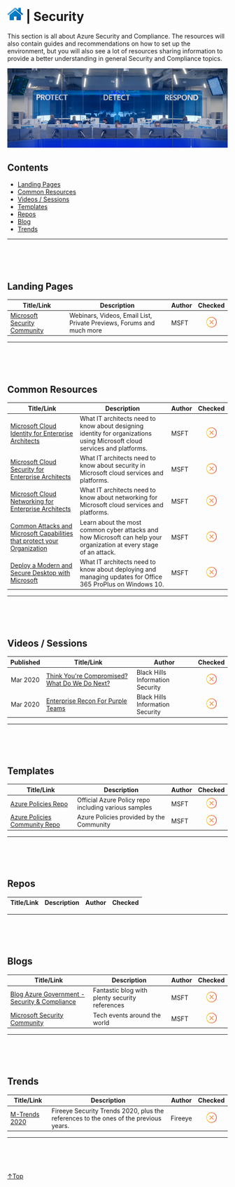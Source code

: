 # [![Home](../img/home.png)](../README.md "Home") | Security
This section is all about Azure Security and Compliance. The resources will also contain guides and recommendations on how to set up the environment, but you will also see a lot of resources sharing information to provide a better understanding in general Security and Compliance topics.

![Learning](../img/security.png)

## Contents
- [Landing Pages](#landing-pages)
- [Common Resources](#common-resources)
- [Videos / Sessions](#videos-/-sessions)
- [Templates](#templates)
- [Repos](#repos)
- [Blog](#blog)
- [Trends](#trends)

--------------------------------------------------------------------------------
<br/><br/><br/>

## Landing Pages
|Title/Link| Description  | Author | Checked |
| ---------| ------------ | ------ |:-------:|
|[Microsoft Security Community](https://aka.ms/SecurityCommunity) | Webinars, Videos, Email List, Private Previews, Forums and much more | MSFT   |<img src="../img/solid/noCheck.png" title="noCheck" width=24 height=24>|



--------------------------------------------------------------------------------
<br/><br/><br/>

## Common Resources
| Title/Link  | Description| Author | Checked|
| ----------- | ---------- | ------ |:------:|
|[Microsoft Cloud Identity for Enterprise Architects](https://go.microsoft.com/fwlink/p/?LinkId=524586) | What IT architects need to know about designing identity for organizations using Microsoft cloud services and platforms. | MSFT   |<img src="../img/solid/noCheck.png" title="noCheck" width=24 height=24>|
|[Microsoft Cloud Security for Enterprise Architects](https://go.microsoft.com/fwlink/p/?linkid=842070) | What IT architects need to know about security in Microsoft cloud services and platforms.    | MSFT   |<img src="../img/solid/noCheck.png" title="noCheck" width=24 height=24>|
|[Microsoft Cloud Networking for Enterprise Architects](https://docs.microsoft.com/en-us/office365/enterprise/Media/Network-Poster/MSFT_cloud_architecture_networking.pdf)| What IT architects need to know about networking for Microsoft cloud services and platforms. | MSFT   |<img src="../img/solid/noCheck.png" title="noCheck" width=24 height=24>|
| [Common Attacks and Microsoft Capabilities that protect your Organization](https://download.microsoft.com/download/F/A/C/FACFC1E9-FA35-4DF1-943C-8D4237B4275B/MSFT_Cloud_architecture_security_commonattacks.pdf) | Learn about the most common cyber attacks and how Microsoft can help your organization at every stage of an attack.      | MSFT   |<img src="../img/solid/noCheck.png" title="noCheck" width=24 height=24>|
| [Deploy a Modern and Secure Desktop with Microsoft](https://download.microsoft.com/download/4/E/9/4E90E227-770A-41D1-99FE-925A64D81A55/MSFT_modern_secure_desktop.pdf)  | What IT architects need to know about deploying and managing updates for Office 365 ProPlus on Windows 10.               | MSFT   |<img src="../img/solid/noCheck.png" title="noCheck" width=24 height=24>|



--------------------------------------------------------------------------------
<br/><br/><br/>

## **Videos / Sessions**
| Published | Title/Link | Author | Checked|
| :-------: | ---------- | ------ |:-------:|
| Mar 2020  | [Think You're Compromised? What Do We Do Next?](https://www.youtube.com/watch?v=DuIXbz30mqk) | Black Hills Information Security |<img src="../img/solid/noCheck.png" title="noCheck" width=24 height=24>|
| Mar 2020  | [Enterprise Recon For Purple Teams](https://www.youtube.com/watch?v=5c4KHB8dZMw)             | Black Hills Information Security |<img src="../img/solid/noCheck.png" title="noCheck" width=24 height=24>|


--------------------------------------------------------------------------------
<br/><br/><br/>

## **Templates**
|     Title/Link      | Description              | Author |Checked|
| ------------------- | ------------------------ | :----- |:------:|
|        [Azure Policies Repo](https://github.com/Azure/azure-policy)         | Official Azure Policy repo including various samples | MSFT   |<img src="../img/solid/noCheck.png" title="noCheck" width=24 height=24>|
| [Azure Policies Community Repo ](https://github.com/Azure/Community-Policy) | Azure Policies provided by the Community             | MSFT   |<img src="../img/solid/noCheck.png" title="noCheck" width=24 height=24>|


--------------------------------------------------------------------------------
<br/><br/><br/>

## **Repos**
| Title/Link | Description | Author |Checked|
| :--------: | :---------- | :----- |:------:|



--------------------------------------------------------------------------------
<br/><br/><br/>

## **Blogs**
|            Title/Link             | Description        | Author |Checked|
| --------------------------------- | ------------------ | :----- |:------:|
|[Blog Azure Government - Security & Compliance](https://devblogs.microsoft.com/azuregov/) | Fantastic blog with plenty security references | MSFT   |<img src="../img/solid/noCheck.png" title="noCheck" width=24 height=24>|
|[Microsoft Security Community](https://aka.ms/SecurityCommunity)              | Tech events around the world                   | MSFT   |<img src="../img/solid/noCheck.png" title="noCheck" width=24 height=24>|


--------------------------------------------------------------------------------
<br/><br/><br/>

## Trends
|   Title/Link    | Description                  | Author  | Checked |
| --------------- | ---------------------------- | ------- |:-------:|
| [M-Trends 2020](https://content.fireeye.com/m-trends/rpt-m-trends-2020) | Fireeye Security Trends 2020, plus the references to the ones of the previous years. | Fireeye |<img src="../img/solid/noCheck.png" title="noCheck" width=24 height=24>|



--------------------------------------------------------------------------------
<br/><br/><br/>


 <a href="#top" title="Back to the top.">↑Top</a>